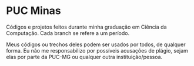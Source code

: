 # PUC Minas
Códigos e projetos feitos durante minha graduação em Ciência da Computação. Cada branch se refere a um período.

Meus códigos ou trechos deles podem ser usados por todos, de qualquer forma. Eu não me responsabilizo por
possíveis acusações de plágio, sejam elas por parte da PUC-MG ou qualquer outra instituição/pessoa.
